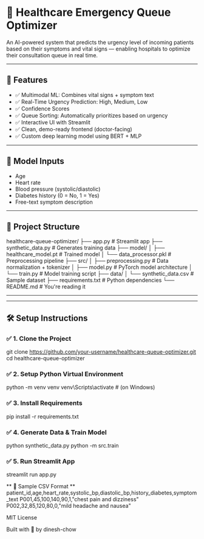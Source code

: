 # 🏥 Healthcare Emergency Queue Optimizer

An AI-powered system that predicts the urgency level of incoming patients based on their symptoms and vital signs — enabling hospitals to optimize their consultation queue in real time.

---

## 🚀 Features

- ✅ Multimodal ML: Combines vital signs + symptom text
- ✅ Real-Time Urgency Prediction: High, Medium, Low
- ✅ Confidence Scores
- ✅ Queue Sorting: Automatically prioritizes based on urgency
- ✅ Interactive UI with Streamlit
- ✅ Clean, demo-ready frontend (doctor-facing)
- ✅ Custom deep learning model using BERT + MLP

---

## 🧪 Model Inputs

- Age
- Heart rate
- Blood pressure (systolic/diastolic)
- Diabetes history (0 = No, 1 = Yes)
- Free-text symptom description
  
---


## 📁 Project Structure
healthcare-queue-optimizer/
├── app.py # Streamlit app
├── synthetic_data.py # Generates training data
├── model/
│ ├── healthcare_model.pt # Trained model
│ └── data_processor.pkl # Preprocessing pipeline
├── src/
│ ├── preprocessing.py # Data normalization + tokenizer
│ ├── model.py # PyTorch model architecture
│ └── train.py # Model training script
├── data/
│ └── synthetic_data.csv # Sample dataset
├── requirements.txt # Python dependencies
└── README.md # You're reading it

---


---

## 🛠️ Setup Instructions

### ✅ 1. Clone the Project
   git clone https://github.com/your-username/healthcare-queue-optimizer.git
   cd healthcare-queue-optimizer
   
### ✅ 2. Setup Python Virtual Environment
   python -m venv venv
   venv\Scripts\activate   # (on Windows)
   
### ✅ 3. Install Requirements
   pip install -r requirements.txt
   
### ✅ 4. Generate Data & Train Model
   python synthetic_data.py
   python -m src.train
   
### ✅ 5. Run Streamlit App   
   streamlit run app.py
   
** 🧠 Sample CSV Format **
    patient_id,age,heart_rate,systolic_bp,diastolic_bp,history_diabetes,symptom_text
    P001,45,100,140,90,1,"chest pain and dizziness"
    P002,32,85,120,80,0,"mild headache and nausea"


MIT License

Built with 💙 by dinesh-chow
